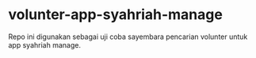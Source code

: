 # volunter-app-syahriah-manage
Repo ini digunakan sebagai uji coba sayembara pencarian volunter untuk app syahriah manage.
